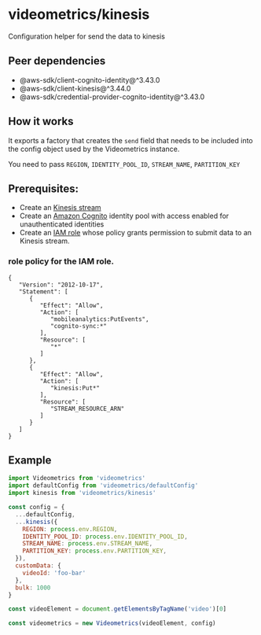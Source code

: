 # videometrics/kinesis

Configuration helper for send the data to kinesis

## Peer dependencies
* @aws-sdk/client-cognito-identity@^3.43.0
* @aws-sdk/client-kinesis@^3.44.0
* @aws-sdk/credential-provider-cognito-identity@^3.43.0

## How it works

It exports a factory that creates the `send` field that needs to be included into the config object used by the Videometrics instance.

You need to pass `REGION`, `IDENTITY_POOL_ID`, `STREAM_NAME`, `PARTITION_KEY` 

## Prerequisites:

* Create an [Kinesis stream](https://docs.aws.amazon.com/streams/latest/dev/working-with-streams.html)
* Create an [Amazon Cognito](https://docs.aws.amazon.com/cognito/latest/developerguide/identity-pools.html) identity pool with access enabled for unauthenticated identities
* Create an [IAM role](https://docs.aws.amazon.com/IAM/latest/UserGuide/id_roles_create_for-service.html) whose policy grants permission to submit data to an Kinesis stream.

### role policy for the IAM role.
```
{
   "Version": "2012-10-17",
   "Statement": [
      {
         "Effect": "Allow",
         "Action": [
            "mobileanalytics:PutEvents",
            "cognito-sync:*"
         ],
         "Resource": [
            "*"
         ]
      },
      {
         "Effect": "Allow",
         "Action": [
            "kinesis:Put*"
         ],
         "Resource": [
            "STREAM_RESOURCE_ARN"
         ]
      }
   ]
}
```

## Example

```js
import Videometrics from 'videometrics'
import defaultConfig from 'videometrics/defaultConfig'
import kinesis from 'videometrics/kinesis'

const config = {
  ...defaultConfig,
  ...kinesis({
    REGION: process.env.REGION,
    IDENTITY_POOL_ID: process.env.IDENTITY_POOL_ID,
    STREAM_NAME: process.env.STREAM_NAME,
    PARTITION_KEY: process.env.PARTITION_KEY,
  }),
  customData: {
    videoId: 'foo-bar'
  },
  bulk: 1000
}

const videoElement = document.getElementsByTagName('video')[0]

const videometrics = new Videometrics(videoElement, config)
```